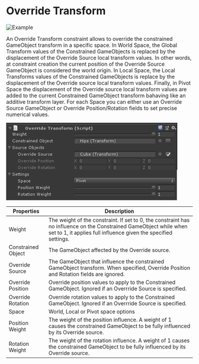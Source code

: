 # Override Transform

![Example](../images/constraint_override_transform/override_transform.gif)

An Override Transform constraint allows to override the constrained GameObject transform in a specific space.
In World Space, the Global Transform values of the Constrained GameObjects is replaced by the displacement of
the Override Source local transform values. In other words, at constraint creation the current position of the Override Source GameObject is considered the world origin.
In Local Space, the Local Transforms values of the Constrained GameObjects is replace by the displacement of
the Override source local transform values. Finally, in Pivot Space the displacement of
the Override source local transform values are added to the current Constrained GameObject transform bahaving like an additive transform layer.
For each Space you can either use an Override Source GameObject or Override Position/Rotation fields to set precise numerical values.

![Example](../images/constraint_override_transform/override_transform_component.png)

|Properties|Description|
|---|---|
|Weight|The weight of the constraint. If set to 0, the constraint has no influence on the Constrained GameObject while when set to 1, it applies full influence given the specified settings.|
|Constrained Object|The GameObject affected by the Override source.|
|Override Source|The GameObject that influence the constrained GameObject transform. When specified, Override Position and Rotation fields are ignored.|
|Override Position|Override position values to apply to the Constrained GameObject. Ignored if an Overrride Source is specified.|
|Override Rotation|Override rotation values to apply to the Constrained GameObject. Ignored if an Overrride Source is specified.|
|Space|World, Local or Pivot space options|
|Position Weight|The weight of the position influence. A weight of 1 causes the constrained GameObject to be fully influenced by its Override source.|
|Rotation Weight|The weight of the rotation influence. A weight of 1 causes the constrained GameObject to be fully influenced by its Override source.|